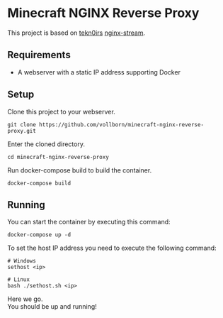 # Minecraft NGINX Reverse Proxy

This project is based on [tekn0irs](https://github.com/tekn0ir) [nginx-stream](https://github.com/tekn0ir/nginx-stream).

## Requirements
- A webserver with a static IP address supporting Docker

## Setup
Clone this project to your webserver.
```
git clone https://github.com/vollborn/minecraft-nginx-reverse-proxy.git
```

Enter the cloned directory.
```shell
cd minecraft-nginx-reverse-proxy
```

Run docker-compose build to build the container.
```
docker-compose build
```

## Running

You can start the container by executing this command:
```shell
docker-compose up -d
```

To set the host IP address you need to execute the following command:

```shell
# Windows
sethost <ip>

# Linux
bash ./sethost.sh <ip>
```

Here we go.
<br>You should be up and running!
